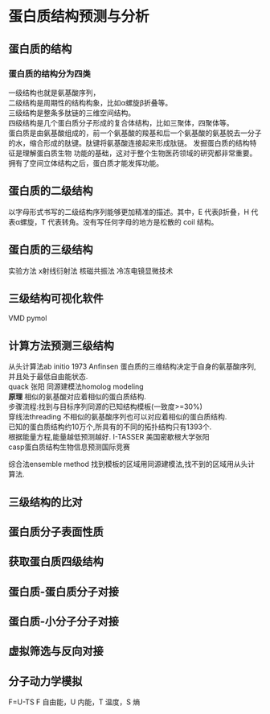 
# 蛋白质结构预测与分析  
## 蛋白质的结构  
### 蛋白质的结构分为四类
一级结构也就是氨基酸序列，  
二级结构是周期性的结构构象，比如α螺旋β折叠等。  
三级结构是整条多肽链的三维空间结构。  
四级结构是几个蛋白质分子形成的复合体结构，比如三聚体，四聚体等。  
蛋白质是由氨基酸组成的，前一个氨基酸的羧基和后一个氨基酸的氨基脱去一分子的水，缩合形成的肽键。肽键将氨基酸连接起来形成肽链。
发掘蛋白质的结构特征是理解蛋白质生物
功能的基础，这对于整个生物医药领域的研究都非常重要。  
拥有了空间立体结构之后，蛋白质才能发挥功能。  

## 蛋白质的二级结构  
以字母形式书写的二级结构序列能够更加精准的描述。其中，E 代表β折叠，H 代表α螺旋，T 代表转角。没有写任何字母的地方是松散的 coil 结构。
## 蛋白质的三级结构
实验方法
x射线衍射法
核磁共振法
冷冻电镜显微技术
## 三级结构可视化软件
VMD
pymol

## 计算方法预测三级结构
从头计算法ab initio
1973 Anfinsen 蛋白质的三维结构决定于自身的氨基酸序列,并且处于最低自由能状态.  
quack 张阳
同源建模法homolog modeling  
**原理**  相似的氨基酸对应着相似的蛋白质结构.  
步骤流程:找到与目标序列同源的已知结构模板(一致度>=30%)  
穿线法threading
不相似的氨基酸序列也可以对应着相似的蛋白质结构.  
已知的蛋白质结构约10万个,所具有的不同的拓扑结构只有1393个.  
根据能量方程,能量越低预测越好.
I-TASSER 美国密歇根大学张阳  
casp蛋白质结构生物信息预测国际竞赛

综合法ensemble method
找到模板的区域用同源建模法,找不到的区域用从头计算法.
## 三级结构的比对
## 蛋白质分子表面性质
## 获取蛋白质四级结构
## 蛋白质-蛋白质分子对接
## 蛋白质-小分子分子对接
## 虚拟筛选与反向对接
## 分子动力学模拟

F=U-TS
F 自由能，U 内能，T 温度，S 熵
